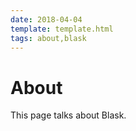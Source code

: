 ```yaml
---
date: 2018-04-04
template: template.html
tags: about,blask
---
```

# About

This page talks about Blask.